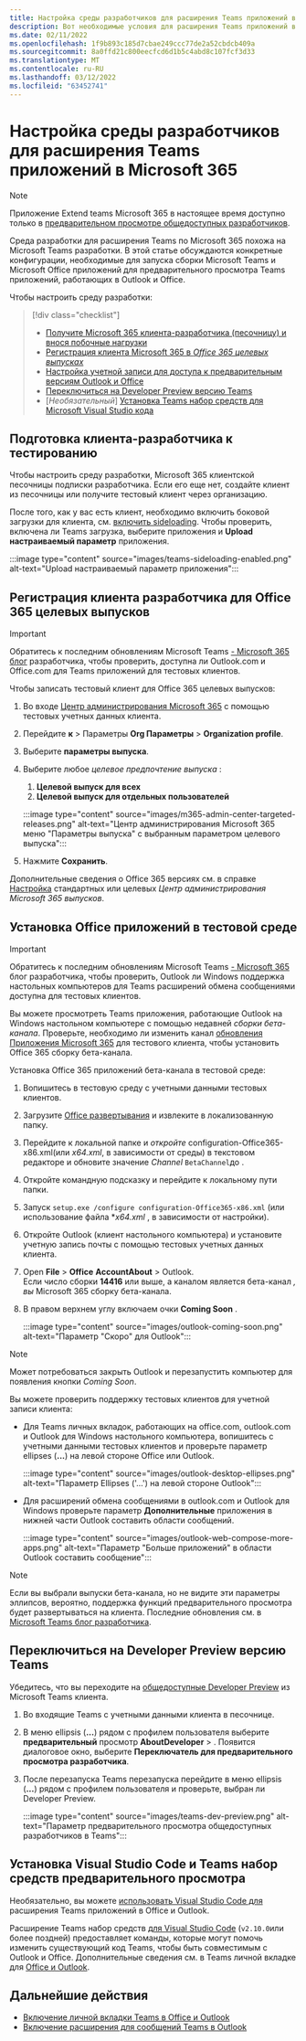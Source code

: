 ```yaml
---
title: Настройка среды разработчиков для расширения Teams приложений в Microsoft 365
description: Вот необходимые условия для расширения Teams приложений в Microsoft 365
ms.date: 02/11/2022
ms.openlocfilehash: 1f9b893c185d7cbae249ccc77de2a52cbdcb409a
ms.sourcegitcommit: 8a0ffd21c800eecfcd6d1b5c4abd8c107fcf3d33
ms.translationtype: MT
ms.contentlocale: ru-RU
ms.lasthandoff: 03/12/2022
ms.locfileid: "63452741"
---
```

# <a name="set-up-your-dev-environment-for-extending-teams-apps-across-microsoft-365"></a>Настройка среды разработчиков для расширения Teams приложений в Microsoft 365

> [!NOTE]
> Приложение Extend teams Microsoft 365 в настоящее время доступно только в [предварительном просмотре общедоступных разработчиков](~/resources/dev-preview/developer-preview-intro.md).

Среда разработки для расширения Teams по Microsoft 365 похожа на Microsoft Teams разработки. В этой статье обсуждаются конкретные конфигурации, необходимые для запуска сборки Microsoft Teams и Microsoft Office приложений для предварительного просмотра Teams приложений, работающих в Outlook и Office.

Чтобы настроить среду разработки:

> [!div class="checklist"]
>
> * [Получите Microsoft 365 клиента-разработчика (песочницу) и внося побочные нагрузки](#prepare-a-developer-tenant-for-testing)
> * [Регистрация клиента Microsoft 365 в *Office 365 целевых выпусках*](#enroll-your-developer-tenant-for-office-365-targeted-releases)
> * [Настройка учетной записи для доступа к предварительным версиям Outlook и Office](#install-office-apps-in-your-test-environment)
> * [Переключиться на Developer Preview версию Teams](#switch-to-the-developer-preview-version-of-teams)
> * [*Необязательный*] [Установка Teams набор средств для Microsoft Visual Studio кода](#install-visual-studio-code-and-teams-toolkit-preview-extension)

## <a name="prepare-a-developer-tenant-for-testing"></a>Подготовка клиента-разработчика к тестированию

Чтобы настроить среду разработки, Microsoft 365 клиентской песочницы подписки разработчика. Если его еще нет, создайте клиент из песочницы или получите тестовый клиент через организацию.[](/office/developer-program/microsoft-365-developer-program-get-started)

После того, как у вас есть клиент, необходимо включить боковой загрузки для клиента, см. [включить sideloading](/microsoftteams/platform/concepts/build-and-test/prepare-your-o365-tenant#enable-custom-teams-apps-and-turn-on-custom-app-uploading). Чтобы проверить, включена ли Teams загрузка, выберите приложения и **Upload настраиваемый параметр** приложения.

:::image type="content" source="images/teams-sideloading-enabled.png" alt-text="Upload настраиваемый параметр приложения":::

## <a name="enroll-your-developer-tenant-for-office-365-targeted-releases"></a>Регистрация клиента разработчика для Office 365 целевых выпусков

> [!IMPORTANT]
> Обратитесь к последним обновлениям Microsoft Teams [- Microsoft 365 блог](https://devblogs.microsoft.com/microsoft365dev/) разработчика, чтобы проверить, доступна ли Outlook.com и Office.com для Teams приложений для тестовых клиентов.

Чтобы записать тестовый клиент для Office 365 целевых выпусков:

1. Во входе [Центр администрирования Microsoft 365](https://admin.microsoft.com) с помощью тестовых учетных данных клиента.
1. Перейдите **к** >  Параметры **Org Параметры** >  **Organization profile**.
1. Выберите **параметры выпуска**.
1. Выберите любое *целевое предпочтение выпуска* :
    1. **Целевой выпуск для всех**
    1. **Целевой выпуск для отдельных пользователей**

    :::image type="content" source="images/m365-admin-center-targeted-releases.png" alt-text="Центр администрирования Microsoft 365 меню &quot;Параметры выпуска&quot; с выбранным параметром целевого выпуска":::

1. Нажмите **Сохранить**.

Дополнительные сведения о Office 365 версиях см. в справке [Настройка](/microsoft-365/admin/manage/release-options-in-office-365?view=o365-worldwide&preserve-view=true#targeted-release) стандартных или целевых *Центр администрирования Microsoft 365 выпусков*.

## <a name="install-office-apps-in-your-test-environment"></a>Установка Office приложений в тестовой среде

> [!IMPORTANT]
> Обратитесь к последним обновлениям Microsoft Teams [- Microsoft 365](https://devblogs.microsoft.com/microsoft365dev/) блог разработчика, чтобы проверить, Outlook ли Windows поддержка настольных компьютеров для Teams расширений обмена сообщениями доступна для тестовых клиентов.

Вы можете просмотреть Teams приложения, работающие Outlook на Windows настольном компьютере с помощью недавней *сборки бета-канала*. Проверьте, необходимо ли изменить канал [обновления Приложения Microsoft 365](/deployoffice/change-update-channels?WT.mc_id=M365-MVP-5002016) для тестового клиента, чтобы установить Office 365 сборку бета-канала.

Установка Office 365 приложений бета-канала в тестовой среде:

1. Вопишитесь в тестовую среду с учетными данными тестовых клиентов.
1. Загрузите [Office развертывания](https://www.microsoft.com/download/details.aspx?id=49117) и извлеките в локализованную папку.
1. Перейдите к локальной папке и *откройте* configuration-Office365-x86.xml(или *x64.xml*, в зависимости от среды) в текстовом редакторе и обновите значение *Channel* `BetaChannel`до .
1. Откройте командную подсказку и перейдите к локальному пути папки.
1. Запуск `setup.exe /configure configuration-Office365-x86.xml` (или использование файла **x64.xml* , в зависимости от настройки).
1. Откройте Outlook (клиент настольного компьютера) и установите учетную запись почты с помощью тестовых учетных данных клиента.
1. Open **File** >  **Office** **AccountAbout** >  Outlook.  
   Если число сборки **14416** или выше, а каналом является бета-канал *, вы* Microsoft 365 сборку бета-канала.
1. В правом верхнем углу включаем очки **Coming Soon** .

    :::image type="content" source="images/outlook-coming-soon.png" alt-text="Параметр &quot;Скоро&quot; для Outlook":::

> [!NOTE]
> Может потребоваться закрыть Outlook и перезапустить компьютер для появления кнопки *Coming Soon*.

Вы можете проверить поддержку тестовых клиентов для учетной записи клиента:

* Для Teams личных вкладок, работающих на office.com, outlook.com и Outlook для Windows настольного компьютера, вопишитесь с учетными данными тестовых клиентов и проверьте параметр ellipses (**...**) на левой стороне Office или Outlook.

    :::image type="content" source="images/outlook-desktop-ellipses.png" alt-text="Параметр Ellipses ('...') на левой стороне Outlook":::

* Для расширений обмена сообщениями в outlook.com и Outlook для Windows проверьте параметр **Дополнительные** приложения в нижней части Outlook составить области сообщений.

    :::image type="content" source="images/outlook-web-compose-more-apps.png" alt-text="Параметр &quot;Больше приложений&quot; в области Outlook составить сообщение":::

> [!NOTE]
> Если вы выбрали выпуски бета-канала, но не видите эти параметры эллипсов, вероятно, поддержка функций предварительного просмотра будет развертываться на клиента. Последние обновления см. в [Microsoft Teams блог разработчика](https://devblogs.microsoft.com/microsoft365dev/).

## <a name="switch-to-the-developer-preview-version-of-teams"></a>Переключиться на Developer Preview версию Teams

Убедитесь, что вы переходите на [общедоступные Developer Preview](../resources/dev-preview/developer-preview-intro.md) из Microsoft Teams клиента.

1. Во входящие Teams с учетными данными клиента в песочнице.
1. В меню ellipsis (**...**) рядом с профилем пользователя выберите **предварительный** просмотр **AboutDeveloper** > . Появится диалоговое окно, выберите **Переключатель для предварительного просмотра разработчика**.
1. После перезапуска Teams перезапуска перейдите в меню ellipsis (**...**) рядом с профилем пользователя и проверьте,  выбран ли Developer Preview.

    :::image type="content" source="images/teams-dev-preview.png" alt-text="Параметр предварительного просмотра общедоступных разработчиков в Teams":::

## <a name="install-visual-studio-code-and-teams-toolkit-preview-extension"></a>Установка Visual Studio Code и Teams набор средств предварительного просмотра

Необязательно, вы можете [использовать Visual Studio Code для](https://code.visualstudio.com/) расширения Teams приложений в Office и Outlook.

Расширение Teams набор средств [для Visual Studio Code](https://aka.ms/teams-toolkit) (`v2.10.0`или более поздней) предоставляет команды, которые могут помочь изменить существующий код Teams, чтобы быть совместимым с Outlook и Office. Дополнительные сведения см. в Teams личной вкладке для [Office и Outlook](extend-m365-teams-personal-tab.md).

## <a name="next-steps"></a>Дальнейшие действия

* [Включение личной вкладки Teams в Office и Outlook](extend-m365-teams-personal-tab.md)
* [Включение расширения для сообщений Teams в Outlook](extend-m365-teams-message-extension.md)
